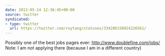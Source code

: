 ```yaml
---
date: 2013-05-14 12:36:45+00:00
source: twitter
syndicated:
- type: twitter
  url: https://twitter.com/roytang/statuses/334286158924226561/
---
```


Possibly one of the best jobs pages ever: http://www.doublefine.com/jobs/ Note: I am not applying there (because I am in a different country)